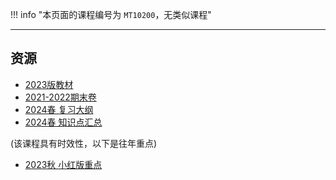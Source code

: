 !!! info "本页面的课程编号为 `MT10200`，无类似课程"

---

## 资源  
- [2023版教材](https://api.ecylt.top/v1/lanzou_link?url=https://cqu-openlib.lanzout.com/igpn21wkjlmb&type=down)  
- [2021-2022期末卷](https://api.ecylt.top/v1/lanzou_link?url=https://cqu-openlib.lanzout.com/i4JGr1z63gob&type=down)
- [2024春 复习大纲](https://api.ecylt.top/v1/lanzou_link?url=https://cqu-openlib.lanzout.com/i3AO920ca1pg&type=down)
- [2024春 知识点汇总](https://api.ecylt.top/v1/lanzou_link?url=https://cqu-openlib.lanzout.com/iHF3Z21k604j&type=down)

(该课程具有时效性，以下是往年重点)  

- [2023秋 小红版重点](https://api.ecylt.top/v1/lanzou_link?url=https://cqu-openlib.lanzout.com/iWHhj1z63gre&type=down)